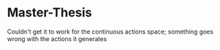 # Master-Thesis
Couldn't get it to work for the continuous actions space; something goes wrong with the actions it generates
